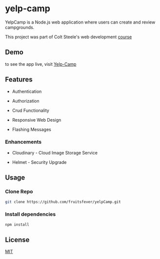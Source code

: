 # yelp-camp

YelpCamp is a Node.js web application where users can create and review campgrounds. 

This project was part of Colt Steele's web development [course](https://www.udemy.com/course/the-web-developer-bootcamp/?utm_source=adwords&utm_medium=udemyads&utm_campaign=Webindex_Catchall_la.EN_cc.UK&utm_term=_._ag_114213220700_._ad_532713168388_._kw__._de_c_._dm__._pl__._ti_dsa-423967289464_._li_9045954_._pd__._&matchtype=b&gclid=CjwKCAjwq9mLBhB2EiwAuYdMtZ-EDCwC-BhhAdyoohwDV7sPd9TQMMYxL2NBSer6tTRcP7a8Om11wxoCCX8QAvD_BwE)

## Demo

to see the app live, visit [Yelp-Camp](https://gentle-plateau-76492.herokuapp.com)

## Features

* Authentication

* Authorization

* Crud Functionality 

* Responsive Web Design

* Flashing Messages

### Enhancements

* Cloudinary - Cloud Image Storage Service

* Helmet - Security Upgrade

## Usage

### Clone Repo

```bash
git clone https://github.com/fruitsfever/yelpCamp.git
```

### Install dependencies
```bash
npm install
```


## License
[MIT](https://choosealicense.com/licenses/mit/)
